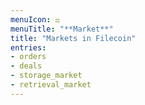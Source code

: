 ```yaml
---
menuIcon: ⚖️
menuTitle: "**Market**"
title: "Markets in Filecoin"
entries:
- orders
- deals
- storage_market
- retrieval_market
---
```


